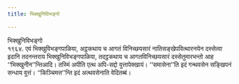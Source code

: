```yaml
---
title: भिक्खुनिविभङ्गो

---
```

भिक्खुनिविभङ्गो  
१९६४. एवं भिक्खुविभङ्गपाळिया, अट्ठकथाय च आगतं विनिच्छयसारं नातिसङ्खेपवित्थारनयेन दस्सेत्वा इदानि तदनन्तराय भिक्खुनिविभङ्गपाळिया, तदट्ठकथाय च आगतविनिच्छयसारं दस्सेतुमारभन्तो आह ‘‘भिक्खुनीन’’न्तिआदि। तस्मिं अपीति एत्थ अपि-सद्दो वुत्तापेक्खायं। ‘‘समासेना’’ति इदं गन्थवसेन सङ्खिपनं सन्धाय वुत्तं। ‘‘किञ्‍चिमत्त’’न्ति इदं अत्थवसेनाति वेदितब्बं।  